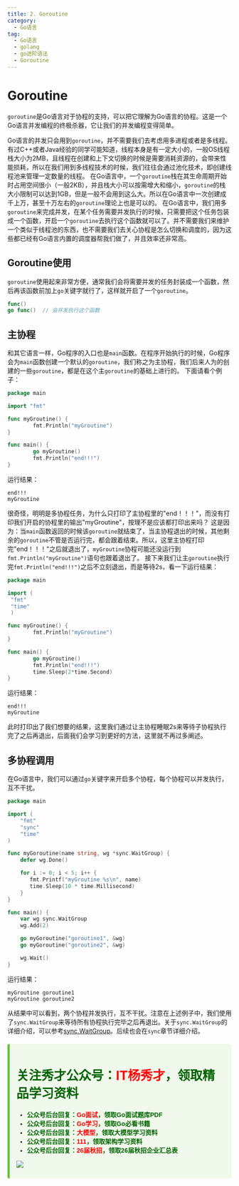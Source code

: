 ```yaml
---
title: 2. Goroutine
category:
  - Go语言
tag:
  - Go语言
  - golang
  - go进阶语法
  - Goroutine
---
```


# **Goroutine**
`goroutine`是Go语言对于协程的支持，可以把它理解为Go语言的协程。这是一个Go语言并发编程的终极杀器，它让我们的并发编程变得简单。

Go语言的并发只会用到`goroutine`，并不需要我们去考虑用多进程或者是多线程。有过C++或者Java经验的同学可能知道，线程本身是有一定大小的，一般OS线程栈大小为2MB，且线程在创建和上下文切换的时候是需要消耗资源的，会带来性能损耗，所以在我们用到多线程技术的时候，我们往往会通过池化技术，即创建线程池来管理一定数量的线程。
在Go语言中，一个`goroutine`栈在其生命周期开始时占用空间很小（一般2KB），并且栈大小可以按需增大和缩小，`goroutine`的栈大小限制可以达到1GB，但是一般不会用到这么大。所以在Go语言中一次创建成千上万，甚至十万左右的`goroutine`理论上也是可以的。
在Go语言中，我们用多`goroutine`来完成并发，在某个任务需要并发执行的时候，只需要把这个任务包装成一个函数，开启一个`goroutine`去执行这个函数就可以了。并不需要我们来维护一个类似于线程池的东西，也不需要我们去关心协程是怎么切换和调度的，因为这些都已经有Go语言内置的调度器帮我们做了，并且效率还非常高。

## **Goroutine使用**
`goroutine`使用起来非常方便，通常我们会将需要并发的任务封装成一个函数，然后再该函数前加上`go`关键字就行了，这样就开启了一个`goroutine`。
```go
func()
go func()  // 会并发执行这个函数
```

## **主协程**
和其它语言一样，Go程序的入口也是`main`函数。在程序开始执行的时候，Go程序会为`main`函数创建一个默认的`goroutine`，我们称之为主协程，我们后来人为的创建的一些`goroutine`，都是在这个主`goroutine`的基础上进行的。
下面请看个例子：
```go
package main

import "fmt"

func myGroutine() {
        fmt.Println("myGroutine")
}

func main() {
        go myGroutine()
        fmt.Println("end!!!")
}
```
运行结果：
```
end!!!
myGroutine
```
很奇怪，明明是多协程任务，为什么只打印了主协程里的"end！！！"，而没有打印我们开启的协程里的输出"myGroutine"，按理不是应该都打印出来吗？
这是因为：当`main`函数返回的时候该`goroutine`就结束了，当主协程退出的时候，其他剩余的`goroutine`不管是否运行完，都会跟着结束。所以，这里主协程打印完"end！！！"之后就退出了，`myGroutine`协程可能还没运行到`fmt.Println("myGroutine")`语句也跟着退出了。
接下来我们让主`goroutine`执行完`fmt.Println("end!!!")`之后不立刻退出，而是等待2s，看一下运行结果：
```go
package main

import (
 "fmt"
 "time"
 )

func myGroutine() {
        fmt.Println("myGroutine")
}

func main() {
        go myGroutine()
        fmt.Println("end!!!")
        time.Sleep(2*time.Second)
}
```
运行结果：
```
end!!!
myGroutine
```
此时打印出了我们想要的结果，这里我们通过让主协程睡眠2s来等待子协程执行完了之后再退出，后面我们会学习到更好的方法，这里就不再过多阐述。   

## **多协程调用**
在Go语言中，我们可以通过`go`关键字来开启多个协程，每个协程可以并发执行，互不干扰。
```go
package main

import (
    "fmt"
    "sync"
    "time"
)

func myGoroutine(name string, wg *sync.WaitGroup) {
    defer wg.Done()

    for i := 0; i < 5; i++ {
       fmt.Printf("myGroutine %s\n", name)
       time.Sleep(10 * time.Millisecond)
    }
}

func main() {
    var wg sync.WaitGroup
    wg.Add(2)

    go myGoroutine("goroutine1", &wg)
    go myGoroutine("goroutine2", &wg)

    wg.Wait()
}
```
运行结果：
```
myGroutine goroutine1
myGroutine goroutine2
```
从结果中可以看到，两个协程并发执行，互不干扰。注意在上述例子中，我们使用了`sync.WaitGroup`来等待所有协程执行完毕之后再退出。关于`sync.WaitGroup`的详细介绍，可以参考[sync.WaitGroup](https://pkg.go.dev/sync#WaitGroup)。后续也会在`sync`章节详细介绍。

<div style="background-color: #f0f9eb; padding: 10px 15px; border-radius: 4px; border-left: 5px solid #67c23a; margin: 20px 0; color:rgb(64, 147, 255);">

<h1><span style="color: #006400;"><strong>关注秀才公众号：</strong></span><span style="color: red;"><strong>IT杨秀才</strong></span><span style="color: #006400;"><strong>，领取精品学习资料</strong></span></h1>

<div style="color: #333; font-family: 'Microsoft YaHei', Arial, sans-serif; font-size: 14px;">
<ul>
<li><strong><span style="color: #006400;">公众号后台回复：</span><span style="color: red;">Go面试</span><span style="color: #006400;">，领取Go面试题库PDF</span></strong></li>
<li><strong><span style="color: #006400;">公众号后台回复：</span><span style="color: red;">Go学习</span><span style="color: #006400;">，领取Go必看书籍</span></strong></li>
<li><strong><span style="color: #006400;">公众号后台回复：</span><span style="color: red;">大模型</span><span style="color: #006400;">，领取大模型学习资料</span></strong></li>
<li><strong><span style="color: #006400;">公众号后台回复：</span><span style="color: red;">111</span><span style="color: #006400;">，领取架构学习资料</span></strong></li>
<li><strong><span style="color: #006400;">公众号后台回复：</span><span style="color: red;">26届秋招</span><span style="color: #006400;">，领取26届秋招企业汇总表</span></strong></li>
</ul>
</div>

![](/assets/icon/avatar.png)

</div> 


